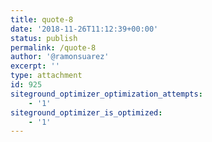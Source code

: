 ```yaml
---
title: quote-8
date: '2018-11-26T11:12:39+00:00'
status: publish
permalink: /quote-8
author: '@ramonsuarez'
excerpt: ''
type: attachment
id: 925
siteground_optimizer_optimization_attempts:
    - '1'
siteground_optimizer_is_optimized:
    - '1'
---
```

<!DOCTYPE html PUBLIC "-//W3C//DTD HTML 4.0 Transitional//EN" "http://www.w3.org/TR/REC-html40/loose.dtd">
<?xml encoding="UTF-8">
